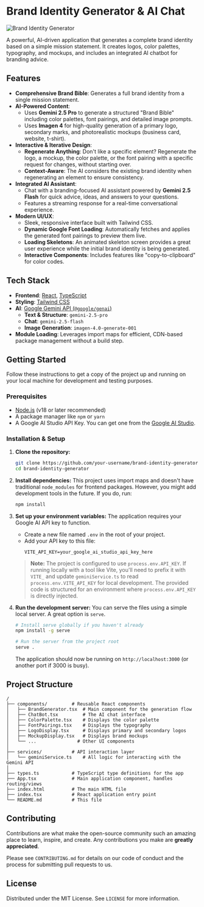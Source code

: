 # Brand Identity Generator & AI Chat

![Brand Identity Generator](https://storage.googleapis.com/aistudio-marketplace/project-brand-ai/screenshot.png)

A powerful, AI-driven application that generates a complete brand identity based on a simple mission statement. It creates logos, color palettes, typography, and mockups, and includes an integrated AI chatbot for branding advice.

## Features

-   **Comprehensive Brand Bible**: Generates a full brand identity from a single mission statement.
-   **AI-Powered Content**:
    -   Uses **Gemini 2.5 Pro** to generate a structured "Brand Bible" including color palettes, font pairings, and detailed image prompts.
    -   Uses **Imagen 4** for high-quality generation of a primary logo, secondary marks, and photorealistic mockups (business card, website, t-shirt).
-   **Interactive & Iterative Design**:
    -   **Regenerate Anything**: Don't like a specific element? Regenerate the logo, a mockup, the color palette, or the font pairing with a specific request for changes, without starting over.
    -   **Context-Aware**: The AI considers the existing brand identity when regenerating an element to ensure consistency.
-   **Integrated AI Assistant**:
    -   Chat with a branding-focused AI assistant powered by **Gemini 2.5 Flash** for quick advice, ideas, and answers to your questions.
    -   Features a streaming response for a real-time conversational experience.
-   **Modern UI/UX**:
    -   Sleek, responsive interface built with Tailwind CSS.
    -   **Dynamic Google Font Loading**: Automatically fetches and applies the generated font pairings to preview them live.
    -   **Loading Skeletons**: An animated skeleton screen provides a great user experience while the initial brand identity is being generated.
    -   **Interactive Components**: Includes features like "copy-to-clipboard" for color codes.

## Tech Stack

-   **Frontend**: [React](https://react.dev/), [TypeScript](https://www.typescriptlang.org/)
-   **Styling**: [Tailwind CSS](https://tailwindcss.com/)
-   **AI**: [Google Gemini API (`@google/genai`)](https://ai.google.dev/sdks)
    -   **Text & Structure**: `gemini-2.5-pro`
    -   **Chat**: `gemini-2.5-flash`
    -   **Image Generation**: `imagen-4.0-generate-001`
-   **Module Loading**: Leverages import maps for efficient, CDN-based package management without a build step.

## Getting Started

Follow these instructions to get a copy of the project up and running on your local machine for development and testing purposes.

### Prerequisites

-   [Node.js](https://nodejs.org/) (v18 or later recommended)
-   A package manager like `npm` or `yarn`
-   A Google AI Studio API Key. You can get one from the [Google AI Studio](https://aistudio.google.com/).

### Installation & Setup

1.  **Clone the repository:**
    ```bash
    git clone https://github.com/your-username/brand-identity-generator.git
    cd brand-identity-generator
    ```

2.  **Install dependencies:**
    This project uses import maps and doesn't have traditional `node_modules` for frontend packages. However, you might add development tools in the future. If you do, run:
    ```bash
    npm install
    ```

3.  **Set up your environment variables:**
    The application requires your Google AI API key to function.

    -   Create a new file named `.env` in the root of your project.
    -   Add your API key to this file:
        ```
        VITE_API_KEY=your_google_ai_studio_api_key_here
        ```
    > **Note:** The project is configured to use `process.env.API_KEY`. If running locally with a tool like Vite, you'll need to prefix it with `VITE_` and update `geminiService.ts` to read `process.env.VITE_API_KEY` for local development. The provided code is structured for an environment where `process.env.API_KEY` is directly injected.

4.  **Run the development server:**
    You can serve the files using a simple local server. A great option is `serve`.
    ```bash
    # Install serve globally if you haven't already
    npm install -g serve

    # Run the server from the project root
    serve .
    ```
    The application should now be running on `http://localhost:3000` (or another port if 3000 is busy).

## Project Structure

```
/
├── components/         # Reusable React components
│   ├── BrandGenerator.tsx  # Main component for the generation flow
│   ├── ChatBot.tsx         # The AI chat interface
│   ├── ColorPalette.tsx    # Displays the color palette
│   ├── FontPairings.tsx    # Displays the typography
│   ├── LogoDisplay.tsx     # Displays primary and secondary logos
│   ├── MockupDisplay.tsx   # Displays brand mockups
│   └── ...               # Other UI components
│
├── services/           # API interaction layer
│   └── geminiService.ts    # All logic for interacting with the Gemini API
│
├── types.ts            # TypeScript type definitions for the app
├── App.tsx             # Main application component, handles routing/views
├── index.html          # The main HTML file
├── index.tsx           # React application entry point
└── README.md           # This file
```

## Contributing

Contributions are what make the open-source community such an amazing place to learn, inspire, and create. Any contributions you make are **greatly appreciated**.

Please see `CONTRIBUTING.md` for details on our code of conduct and the process for submitting pull requests to us.

## License

Distributed under the MIT License. See `LICENSE` for more information.
